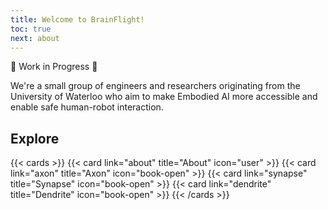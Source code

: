 ```yaml
---
title: Welcome to BrainFlight!
toc: true
next: about
---
```


🚧 Work in Progress 🚧

We're a small group of engineers and researchers originating from the University of Waterloo who aim to make Embodied AI more accessible and enable safe human-robot interaction.

## Explore

{{< cards >}}
  {{< card link="about" title="About" icon="user" >}}
  {{< card link="axon" title="Axon" icon="book-open" >}}
  {{< card link="synapse" title="Synapse" icon="book-open" >}}
  {{< card link="dendrite" title="Dendrite" icon="book-open" >}}
{{< /cards >}}
